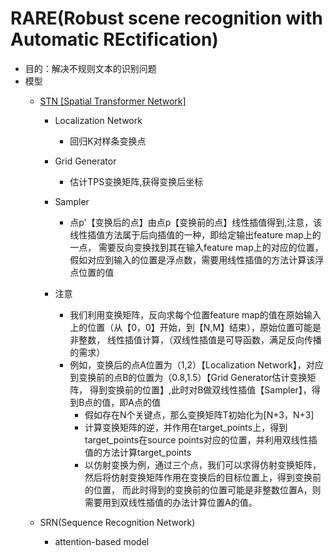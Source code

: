 # RARE(Robust scene recognition with Automatic REctification)

* 目的：解决不规则文本的识别问题
* 模型
    * [STN [Spatial Transformer Network]](https://zhuanlan.zhihu.com/p/41738716)
      * Localization Network
        * 回归K对样条变换点
          
      * Grid Generator
        * 估计TPS变换矩阵,获得变换后坐标
          
      * Sampler
        * 点p'【变换后的点】由点p【变换前的点】线性插值得到,注意，该线性插值方法属于后向插值的一种，即给定输出feature map上的一点，
          需要反向变换找到其在输入feature map上的对应的位置， 假如对应到输入的位置是浮点数，需要用线性插值的方法计算该浮点位置的值
      * 注意
        * 我们利用变换矩阵，反向求每个位置feature map的值在原始输入上的位置（从【0，0】开始，到【N,M】结束），原始位置可能是非整数，
          线性插值计算，（双线性插值是可导函数，满足反向传播的需求）
        * 例如，变换后的点A位置为（1,2）【Localization Network】，对应到变换前的点B的位置为（0.8,1.5）【Grid Generator估计变换矩阵，
          得到变换前的位置】,此时对B做双线性插值【Sampler】，得到B点的值，即A点的值
          * 假如存在N个关键点，那么变换矩阵T初始化为[N+3，N+3]
          * 计算变换矩阵的逆，并作用在target_points上，得到target_points在source points对应的位置，并利用双线性插值的方法计算target_points
          * 以仿射变换为例，通过三个点，我们可以求得仿射变换矩阵，然后将仿射变换矩阵作用在变换后的目标位置上，得到变换前的位置，
            而此时得到的变换前的位置可能是非整数位置A，则需要用到双线性插值的办法计算位置A的值。
            
    * SRN(Sequence Recognition Network)
        * attention-based model
        